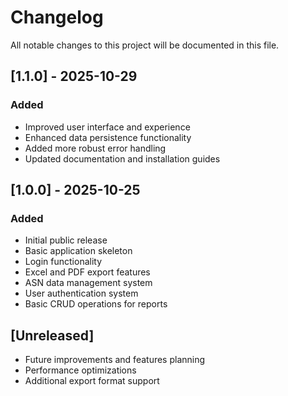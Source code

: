 # Changelog

All notable changes to this project will be documented in this file.

## [1.1.0] - 2025-10-29
### Added
- Improved user interface and experience
- Enhanced data persistence functionality
- Added more robust error handling
- Updated documentation and installation guides

## [1.0.0] - 2025-10-25
### Added
- Initial public release
- Basic application skeleton
- Login functionality
- Excel and PDF export features
- ASN data management system
- User authentication system
- Basic CRUD operations for reports

## [Unreleased]
- Future improvements and features planning
- Performance optimizations
- Additional export format support
